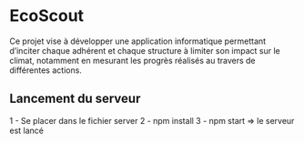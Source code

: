 # EcoScout
Ce projet vise à développer une application informatique permettant d’inciter chaque adhérent et chaque structure à limiter son impact sur le climat, notamment en mesurant les progrès réalisés au travers de différentes actions.


## Lancement du serveur
1 - Se placer dans le fichier server
2 - npm install
3 - npm start
=> le serveur est lancé